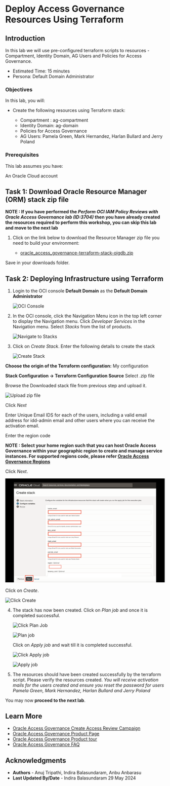 # Deploy Access Governance Resources Using Terraform

## Introduction

In this lab we will use pre-configured terraform scripts to resources - Compartment, Identity Domain, AG Users and Policies for Access Governance. 

* Estimated Time: 15 minutes
* Persona: Default Domain Administrator


### Objectives

In this lab, you will: 

* Create the following resources using Terraform stack:

  - Compartment : ag-compartment
  - Identity Domain: ag-domain 
  - Policies for Access Governance 
  - AG Users: Pamela Green, Mark Hernandez, Harlan Bullard and Jerry Poland

### Prerequisites

  This lab assumes you have:
  
  An Oracle Cloud account

## Task 1: Download Oracle Resource Manager (ORM) stack zip file

 **NOTE : If you have performed the *Perform OCI IAM Policy Reviews with Oracle Access Governance lab (ID:3704)* then you have already created the resources required to perform this workshop, you can skip this lab and move to the next lab** 

1. Click on the link below to download the Resource Manager zip file you need to build your environment:
    
   - [oracle_access_governance-terraform-stack-oigdb.zip](https://objectstorage.us-ashburn-1.oraclecloud.com/p/neoMqFrozbHJSSE1yVNPlhU_yZwoibIYic_3pGxDfyjVFdT8D6VMv6RsfNhwuLg-/n/id3kvohtwgjy/b/FileStore/o/ag-terra-oigdb.zip)


  Save in your downloads folder.

## Task 2: Deploying Infrastructure using Terraform


1. Login to the OCI console **Default Domain** as the **Default Domain Administrator**

    ![OCI Console](images/oci-console.png)

2. In the OCI console, click the Navigation Menu icon in the top left corner to display the Navigation menu. Click *Developer Services* in the Navigation menu. Select *Stacks* from the list of products.

     ![Navigate to Stacks](images/navigate-to-stacks.png)

3. Click on *Create Stack*. Enter the following details to create the stack

    ![Create Stack](images/create-stack.png)


  **Choose the origin of the Terraform configuration:** My configuration

  **Stack Configuration -> Terraform Configuration Source** Select .zip file

  Browse the Downloaded stack file from previous step and upload it. 

  ![Upload zip file](images/upload-zip.png)

  Click *Next*

  Enter Unique Email IDS for each of the users, including a valid email address for idd-admin email and other users where you can receive the activation email. 

  Enter the region code
  
  **NOTE : Select your home region such that you can host Oracle Access Governance within your geographic region to create and manage service instances. For supported regions code, please refer [Oracle Access Governance Regions ](https://docs.oracle.com/en/cloud/paas/access-governance/cagsi/#GUID-9D3A580D-767A-4C39-8A61-8A14CD045270)** 
  
  Click *Next*.

   ![Enter Email IDs](images/email-id-region.png)

  Click on *Create*.

  ![Click Create](images/click-create.png)

4. The stack has now been created. Click on *Plan job* and once it is completed successful.

    ![Click Plan Job](images/click-plan.png)

    ![Plan job](images/plan-job.png)
    
    
     Click on *Apply job* and wait till it is completed successful.

    ![Click Apply job](images/click-apply.png)

    ![Apply job](images/apply-job.png)



5. The resources should have been created successfully by the terraform script. Please verify the resources created. *You will receive activation mails for the users created and ensure you reset the password for users Pamela Green, Mark Hernandez, Harlan Bullard and Jerry Poland*



  You may now **proceed to the next lab**. 

## Learn More

* [Oracle Access Governance Create Access Review Campaign](https://docs.oracle.com/en/cloud/paas/access-governance/pdapg/index.html)
* [Oracle Access Governance Product Page](https://www.oracle.com/security/cloud-security/access-governance/)
* [Oracle Access Governance Product tour](https://www.oracle.com/webfolder/s/quicktours/paas/pt-sec-access-governance/index.html)
* [Oracle Access Governance FAQ](https://www.oracle.com/security/cloud-security/access-governance/faq/)

## Acknowledgments
* **Authors** - Anuj Tripathi, Indira Balasundaram, Anbu Anbarasu 
* **Last Updated By/Date** - Indira Balasundaram 29 May 2024
